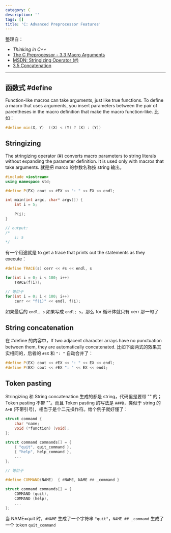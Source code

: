 ```yaml
---
category: C
description: ''
tags: []
title: 'C: Advanced Preprocessor Features'
---
```


整理自：

* _Thinking in C++_
* [The C Preprocessor - 3.3 Macro Arguments](https://gcc.gnu.org/onlinedocs/cpp/Macro-Arguments.html)
* [MSDN: Stringizing Operator (#)](https://msdn.microsoft.com/en-us/library/7e3a913x.aspx)
* [3.5 Concatenation](https://gcc.gnu.org/onlinedocs/cpp/Concatenation.html)

-----

## 函数式 #define

Function-like macros can take arguments, just like true functions. To define a macro that uses arguments, you insert parameters between the pair of parentheses in the macro definition that make the macro function-like. 比如：

```cpp
#define min(X, Y)  ((X) < (Y) ? (X) : (Y))
```

## Stringizing 

The stringizing operator (#) converts macro parameters to string literals without expanding the parameter definition. It is used only with macros that take arguments. 就是把 marco 的参数名称按 string 输出。

```cpp
#include <iostream>
using namespace std;

#define P(EX) cout << #EX << ": " << EX << endl;

int main(int argc, char* argv[]) {
	int i = 5;
	
	P(i);
}

// output:
/* 
	i: 5
*/
```

有一个用途就是 to get a trace that prints out the statements as they execute：

```cpp
#define TRACE(s) cerr << #s << endl, s

for(int i = 0; i < 100; i++)
	TRACE(f(i));

// 等价于	
for(int i = 0; i < 100; i++)
	cerr << "f(i)" << endl, f(i);
```

如果最后的 `endl, s` 如果写成 `endl; s`，那么 for 循环体就只有 cerr 那一句了

## String concatenation

在 #define 的内容中，If two adjacent character arrays have no punctuation between them, they are automatically concatenated. 比如下面两式的效果其实相同的，后者的 `#EX` 和 `": "` 自动合并了：

```cpp
#define P(EX) cout << #EX << ": " << EX << endl;
#define P(EX) cout << #EX ": " << EX << endl;
```

## Token pasting

Stringizing 和 String concatenation 生成的都是 string，代码里是要带 "" 的；Token pasting 不带 ""。而且 Token pasting 的写法是 `A##B`，类似于 string 的 `A+B` (不带引号)，相当于是个二元操作符。给个例子就好懂了：

```cpp
struct command {
	char *name;
	void (*function) (void);
};
 
struct command commands[] = {
	{ "quit", quit_command },
	{ "help", help_command },
	...
};

// 等价于

#define COMMAND(NAME)  { #NAME, NAME ## _command }
     
struct command commands[] = {
	COMMAND (quit),
	COMMAND (help),
	...
};
```

当 NAME=quit 时，`#NAME` 生成了一个字符串 `"quit"`，`NAME ## _command` 生成了一个 token `quit_command`